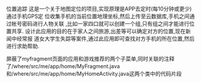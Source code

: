 
位置追踪 这是一个关于地图定位的项目,实现原理是APP去定时(每10分钟或更少)通过手机GPS定 位收集手机的当前位置地理坐标,然后上传至云数据库,手机之间通过帐号密码进行人物关联 ,比如一家四口就可以创建一个组,只有组之间才能进行位置共享. 设计此应用的目的在于家人之间旅游,出差等可以确定对方的位置,现在新闻中经常报 道女大学生失踪等案件,通过此应用即可查找对方手机的所在位置,然后进行求助帮助.

屏蔽了myfragment页面的应用和游戏推荐的两个子菜单,同时关联的注释了/where/src/me/app/home/MyFragment.java和/where/src/me/app/home/MyHomeActivity.java这两个类中的代码片段